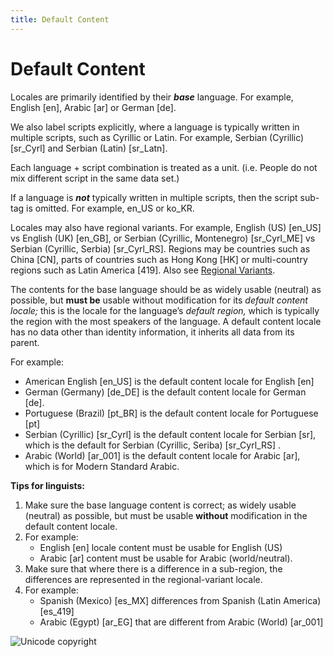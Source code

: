 ```yaml
---
title: Default Content
---
```


# Default Content

Locales are primarily identified by their ***base*** language. For example, English \[en], Arabic \[ar] or German \[de]. 

We also label scripts explicitly, where a language is typically written in multiple scripts, such as Cyrillic or Latin. For example, Serbian (Cyrillic) \[sr\_Cyrl] and Serbian (Latin) \[sr\_Latn].

Each language \+ script combination is treated as a unit. (i.e. People do not mix different script in the same data set.) 

If a language is ***not*** typically written in multiple scripts, then the script sub\-tag is omitted. For example, en\_US or ko\_KR.

Locales may also have regional variants. For example, English (US) \[en\_US] vs English (UK) \[en\_GB], or Serbian (Cyrillic, Montenegro) \[sr\_Cyrl\_ME] vs Serbian (Cyrillic, Serbia) \[sr\_Cyrl\_RS]. Regions may be countries such as China \[CN], parts of countries such as Hong Kong \[HK] or multi\-country regions such as Latin America \[419]. Also see [Regional Variants](http://cldr.unicode.org/translation/getting-started/guide#TOC-Regional-Variants-also-known-as-Sub-locales-).

The contents for the base language should be as widely usable (neutral) as possible, but **must be** usable without modification for its *default content locale;* this is the locale for the language’s *default region,* which is typically the region with the most speakers of the language. A default content locale has no data other than identity information, it inherits all data from its parent.

For example:

- American English \[en\_US] is the default content locale for English \[en]
- German (Germany) \[de\_DE] is the default content locale for German \[de].
- Portuguese (Brazil) \[pt\_BR] is the default content locale for Portuguese \[pt]
- Serbian (Cyrillic) \[sr\_Cyrl] is the default content locale for Serbian \[sr], which is the default for Serbian (Cyrillic, Seriba) \[sr\_Cyrl\_RS] .
- Arabic (World) \[ar\_001] is the default content locale for Arabic \[ar], which is for Modern Standard Arabic.

**Tips for linguists:**

1. Make sure the base language content is correct; as widely usable (neutral) as possible, but must be usable **without** modification in the default content locale.
2. For example:
	- English \[en] locale content must be usable for English (US)
	- Arabic \[ar] content must be usable for Arabic (world/neutral).
3. Make sure that where there is a difference in a sub\-region, the differences are represented in the regional\-variant locale.
4. For example:
	- Spanish (Mexico) \[es\_MX] differences from Spanish (Latin America) \[es\_419]
	- Arabic (Egypt) \[ar\_EG] that are different from Arabic (World) \[ar\_001]

![Unicode copyright](https://www.unicode.org/img/hb_notice.gif)